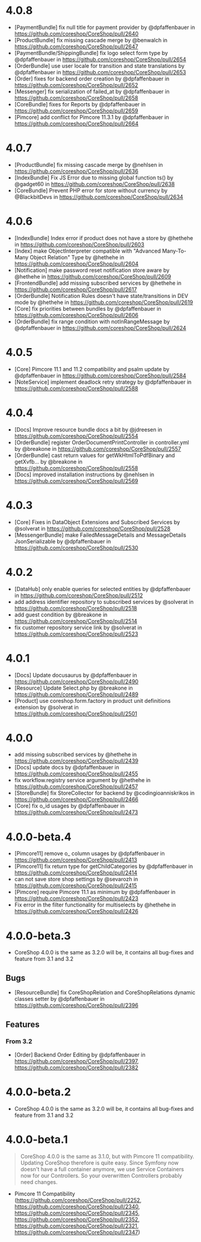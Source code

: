 # 4.0.8
* [PaymentBundle] fix null title for payment provider by @dpfaffenbauer in https://github.com/coreshop/CoreShop/pull/2640
* [ProductBundle] fix missing cascade merge by @benwalch in https://github.com/coreshop/CoreShop/pull/2647
* [PaymentBundle/ShippingBundle] fix logo select form type by @dpfaffenbauer in https://github.com/coreshop/CoreShop/pull/2654
* [OrderBundle] use user locale for transition and state translations by @dpfaffenbauer in https://github.com/coreshop/CoreShop/pull/2653
* [Order] fixes for backend order creation by @dpfaffenbauer in https://github.com/coreshop/CoreShop/pull/2652
* [Messenger] fix serialization of failed_at by @dpfaffenbauer in https://github.com/coreshop/CoreShop/pull/2658
* [CoreBundle] fixes for Reports by @dpfaffenbauer in https://github.com/coreshop/CoreShop/pull/2659
* [Pimcore] add conflict for Pimcore 11.3.1 by @dpfaffenbauer in https://github.com/coreshop/CoreShop/pull/2664

# 4.0.7

* [ProductBundle] fix missing cascade merge by @nehlsen in https://github.com/coreshop/CoreShop/pull/2636
* [IndexBundle] Fix JS Error due to missing global function ts() by @gadget60 in https://github.com/coreshop/CoreShop/pull/2638
* [CoreBundle] Prevent PHP error for store without currency by @BlackbitDevs in https://github.com/coreshop/CoreShop/pull/2634

# 4.0.6

* [IndexBundle] Index error if product does not have a store by @hethehe in https://github.com/coreshop/CoreShop/pull/2603
* [Index] make ObjectInterpreter compatible with "Advanced Many-To-Many Object Relation" Type by @hethehe in https://github.com/coreshop/CoreShop/pull/2604
* [Notification] make password reset notification store aware by @hethehe in https://github.com/coreshop/CoreShop/pull/2609
* [FrontendBundle] add missing subscribed services by @hethehe in https://github.com/coreshop/CoreShop/pull/2617
* [OrderBundle] Notification Rules doesn't have state/transitions in DEV mode by @hethehe in https://github.com/coreshop/CoreShop/pull/2619
* [Core] fix priorities between bundles by @dpfaffenbauer in https://github.com/coreshop/CoreShop/pull/2606
* [OrderBundle] fix range condition with notInRangeMessage by @dpfaffenbauer in https://github.com/coreshop/CoreShop/pull/2624

# 4.0.5

* [Core] Pimcore 11.1 and 11.2 compatibility and psalm update by @dpfaffenbauer in https://github.com/coreshop/CoreShop/pull/2584
* [NoteService] implement deadlock retry strategy by @dpfaffenbauer in https://github.com/coreshop/CoreShop/pull/2588

# 4.0.4

* [Docs] Improve resource bundle docs a bit by @jdreesen in https://github.com/coreshop/CoreShop/pull/2554
* [OrderBundle] register OrderDocumentPrintController in controller.yml by @breakone in https://github.com/coreshop/CoreShop/pull/2557
* [OrderBundle] cast return values for getWkHtmlToPdfBinary and getXvfb… by @breakone in https://github.com/coreshop/CoreShop/pull/2558
* [Docs] improved installation instructions by @nehlsen in https://github.com/coreshop/CoreShop/pull/2569

# 4.0.3

* [Core] Fixes in DataObject Extensions and Subscribed Services by @solverat in https://github.com/coreshop/CoreShop/pull/2528
* [MessengerBundle] make FailedMessageDetails and MessageDetails JsonSerializable by @dpfaffenbauer in https://github.com/coreshop/CoreShop/pull/2530

# 4.0.2

* [DataHub] only enable queries for selected entities by @dpfaffenbauer in https://github.com/coreshop/CoreShop/pull/2512
* add address identifier repository to subscribed services by @solverat in https://github.com/coreshop/CoreShop/pull/2518
* add guest condition by @breakone in https://github.com/coreshop/CoreShop/pull/2514
* fix customer repository service link by @solverat in https://github.com/coreshop/CoreShop/pull/2523

# 4.0.1

* [Docs] Update docusaurus by @dpfaffenbauer in https://github.com/coreshop/CoreShop/pull/2490
* [Resource] Update Select.php by @breakone in https://github.com/coreshop/CoreShop/pull/2489
* [Product] use coreshop.form.factory in product unit definitions extension by @solverat in https://github.com/coreshop/CoreShop/pull/2501

# 4.0.0

* add missing subscribed services by @hethehe in https://github.com/coreshop/CoreShop/pull/2439
* [Docs] update docs by @dpfaffenbauer in https://github.com/coreshop/CoreShop/pull/2455
* fix workflow.registry service argument by @hethehe in https://github.com/coreshop/CoreShop/pull/2457
* [StoreBundle] fix StoreCollector for backend by @codingioanniskrikos in https://github.com/coreshop/CoreShop/pull/2466
* [Core] fix o_id usages by @dpfaffenbauer in https://github.com/coreshop/CoreShop/pull/2473

# 4.0.0-beta.4

* [Pimcore11] remove o_ column usages by @dpfaffenbauer in https://github.com/coreshop/CoreShop/pull/2413
* [Pimcore11] fix return type for getChildCategories by @dpfaffenbauer in https://github.com/coreshop/CoreShop/pull/2414
* can not save store shop settings by @sevarozh in https://github.com/coreshop/CoreShop/pull/2415
* [Pimcore] require Pimcore 11.1 as minimum by @dpfaffenbauer in https://github.com/coreshop/CoreShop/pull/2423
* Fix error in the filter functionality for multiselects by @hethehe in https://github.com/coreshop/CoreShop/pull/2426

# 4.0.0-beta.3
- CoreShop 4.0.0 is the same as 3.2.0 will be, it contains all bug-fixes and feature from 3.1 and 3.2

## Bugs
 - [ResourceBundle] fix CoreShopRelation and CoreShopRelations dynamic classes setter by @dpfaffenbauer in https://github.com/coreshop/CoreShop/pull/2396

## Features
### From 3.2
- [Order] Backend Order Editing by @dpfaffenbauer in https://github.com/coreshop/CoreShop/pull/2397, https://github.com/coreshop/CoreShop/pull/2382

# 4.0.0-beta.2
 - CoreShop 4.0.0 is the same as 3.2.0 will be, it contains all bug-fixes and feature from 3.1 and 3.2

# 4.0.0-beta.1

> CoreShop 4.0.0 is the same as 3.1.0, but with Pimcore 11 compatibility. Updating CoreShop therefore is quite easy. Since Symfony now doesn't have a full container anymore, we use Service Containers now for our Controllers. So your overwritten Controllers probably need changes.

 - Pimcore 11 Compatibility (https://github.com/coreshop/CoreShop/pull/2252, https://github.com/coreshop/CoreShop/pull/2340, https://github.com/coreshop/CoreShop/pull/2345, https://github.com/coreshop/CoreShop/pull/2352, https://github.com/coreshop/CoreShop/pull/2321, https://github.com/coreshop/CoreShop/pull/2347)